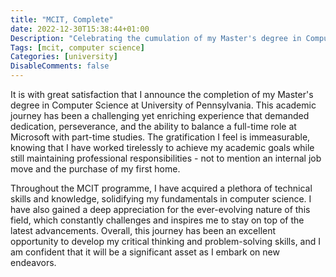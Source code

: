 ```yaml
---
title: "MCIT, Complete"
date: 2022-12-30T15:38:44+01:00
Description: "Celebrating the cumulation of my Master's degree in Computer Science"
Tags: [mcit, computer science]
Categories: [university]
DisableComments: false
---
```


It is with great satisfaction that I announce the completion of my Master's degree in Computer Science at University of Pennsylvania. This academic journey has been a challenging yet enriching experience that demanded dedication, perseverance, and the ability to balance a full-time role at Microsoft with part-time studies. The gratification I feel is immeasurable, knowing that I have worked tirelessly to achieve my academic goals while still maintaining professional responsibilities - not to mention an internal job move and the purchase of my first home.

Throughout the MCIT programme, I have acquired a plethora of technical skills and knowledge, solidifying my fundamentals in computer science. I have also gained a deep appreciation for the ever-evolving nature of this field, which constantly challenges and inspires me to stay on top of the latest advancements. Overall, this journey has been an excellent opportunity to develop my critical thinking and problem-solving skills, and I am confident that it will be a significant asset as I embark on new endeavors.